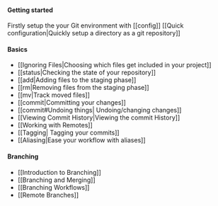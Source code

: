 #### Getting started

Firstly setup the your Git environment with [[config]]
[[Quick configuration|Quickly setup a directory as a git repository]]


#### Basics

- [[Ignoring Files|Choosing which files get included in your project]]
- [[status|Checking the state of your repository]]
- [[add|Adding files to the staging phase]]
- [[rm|Removing files from the staging phase]]
- [[mv|Track moved files]]
- [[commit|Committing your changes]]
- [[commit#Undoing things| Undoing/changing changes]]
- [[Viewing Commit History|Viewing the commit History]]
- [[Working with Remotes]]
- [[Tagging| Tagging your commits]]
- [[Aliasing|Ease your workflow with aliases]]

#### Branching

- [[Introduction to Branching]]
- [[Branching and Merging]]
- [[Branching Workflows]]
- [[Remote Branches]]
